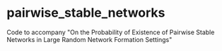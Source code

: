 # pairwise_stable_networks
Code to accompany "On the Probability of Existence of Pairwise Stable Networks in Large Random Network Formation Settings"
